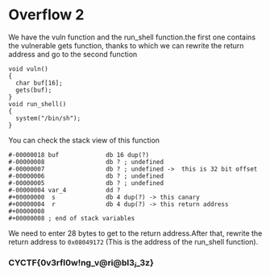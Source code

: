 # Overflow 2
We have the vuln function and the run_shell function.the first one contains the vulnerable gets function, thanks to which we can rewrite the return address and go to the second function
```
void vuln()
{
  char buf[16]; 
  gets(buf);
}
void run_shell()
{
  system("/bin/sh");
}
```
You can check the stack view of this function
```
#-00000018 buf             db 16 dup(?)
#-00000008                 db ? ; undefined
#-00000007                 db ? ; undefined ->  this is 32 bit offset
#-00000006                 db ? ; undefined
#-00000005                 db ? ; undefined
#-00000004 var_4           dd ?
#+00000000  s              db 4 dup(?) -> this canary
#+00000004  r              db 4 dup(?) -> this return address
#+00000008
#+00000008 ; end of stack variables
```
We need to enter 28 bytes to get to the return address.After that, rewrite the return address to `0x08049172` (This is the address of the run_shell function).  
### CYCTF{0v3rfl0w!ng_v@ri@bl3$_i$_3z}

